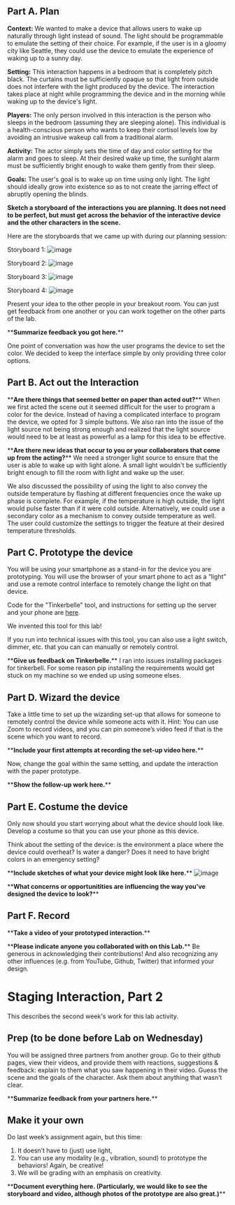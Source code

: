 
<!---
# Staging Interaction

In the original stage production of Peter Pan, Tinker Bell was represented by a darting light created by a small handheld mirror off-stage, reflecting a little circle of light from a powerful lamp. Tinkerbell communicates her presence through this light to the other characters. See more info [here](https://en.wikipedia.org/wiki/Tinker_Bell). 

There is no actor that plays Tinkerbell--her existence in the play comes from the interactions that the other characters have with her.

For lab this week, we draw on this and other inspirations from theatre to stage interactions with a device where the main mode of display/output for the interactive device you are designing is lighting. You will plot the interaction with a storyboard, and use your computer and a smartphone to experiment with what the interactions will look and feel like. 

_Make sure you read all the instructions and understand the whole of the laboratory activity before starting!_



## Prep

### To start the semester, you will need:
1. Set up your own Github "Lab Hub" repository to keep all you work in record by [following these instructions](https://github.com/FAR-Lab/Developing-and-Designing-Interactive-Devices/blob/2021Fall/readings/Submitting%20Labs.md).
2. Set up the README.md for your Hub repository (for instance, so that it has your name and points to your own Lab 1) and [learn how to](https://guides.github.com/features/mastering-markdown/) organize and post links to your submissions on your README.md so we can find them easily.
3. (extra: Learn about what exactly Git is from [here](https://git-scm.com/book/en/v2/Getting-Started-What-is-Git%3F).)

### For this lab, you will need:
1. Paper
2. Markers/ Pens
3. Scissors
4. Smart Phone -- The main required feature is that the phone needs to have a browser and display a webpage.
5. Computer -- We will use your computer to host a webpage which also features controls.
6. Found objects and materials -- You will have to costume your phone so that it looks like some other devices. These materials can include doll clothes, a paper lantern, a bottle, human clothes, a pillow case, etc. Be creative!

### Deliverables for this lab are: 
1. Storyboard
1. Sketches/photos of costumed device
1. Any reflections you have on the process
1. Video sketch of the prototyped interaction
1. Submit the items above in the lab1 folder of your class [Github page], either as links or uploaded files. Each group member should post their own copy of the work to their own Lab Hub, even if some of the work is the same from each person in the group.

### The Report
This README.md page in your own repository should be edited to include the work you have done (the deliverables mentioned above). Following the format below, you can delete everything but the headers and the sections between the **stars**. Write the answers to the questions under the starred sentences. Include any material that explains what you did in this lab hub folder, and link it in your README.md for the lab.

## Lab Overview
For this assignment, you are going to:

A) [Plan](#part-a-plan) 

B) [Act out the interaction](#part-b-act-out-the-interaction) 

C) [Prototype the device](#part-c-prototype-the-device)

D) [Wizard the device](#part-d-wizard-the-device) 

E) [Costume the device](#part-e-costume-the-device)

F) [Record the interaction](#part-f-record)

Labs are due on Mondays. Make sure this page is linked to on your main class hub page.

-->


## Part A. Plan 
<!--
To stage the interaction with your interactive device, think about:

_Setting:_ Where is this interaction happening? (e.g., a jungle, the kitchen) When is it happening?

_Players:_ Who is involved in the interaction? Who else is there? If you reflect on the design of current day interactive devices like the Amazon Alexa, it’s clear they didn’t take into account people who had roommates, or the presence of children. Think through all the people who are in the setting.

_Activity:_ What is happening between the actors?

_Goals:_ What are the goals of each player? (e.g., jumping to a tree, opening the fridge). 

The interactive device can be anything *except* a computer, a tablet computer or a smart phone, but the main way it interacts needs to be using light.
-->
<!--
\*\***Describe your setting, players, activity and goals here.**\*\*
-->
**Context:** We wanted to make a device that allows users to wake up naturally through light instead of sound. The light should be programmable to emulate the setting of their choice. For example, if the user is in a gloomy city like Seattle, they could use the device to emulate the experience of waking up to a sunny day. 

**Setting:** This interaction happens in a bedroom that is completely pitch black. The curtains must be sufficiently opaque so that light from outside does not interfere with the light produced by the device. The interaction takes place at night while programming the device and in the morning while waking up to the device's light. 

**Players:** The only person involved in this interaction is the person who sleeps in the bedroom (assuming they are sleeping alone). This individual is a health-conscious person who wants to keep their cortisol levels low by avoiding an intrusive wakeup call from a traditional alarm.

**Activity:** The actor simply sets the time of day and color setting for the alarm and goes to sleep. At their desired wake up time, the sunlight alarm must be sufficiently bright enough to wake them gently from their sleep. 

**Goals:** The user's goal is to wake up on time using only light. The light should ideally grow into existence so as to not create the jarring effect of abruptly opening the blinds. 


**Sketch a storyboard of the interactions you are planning. It does not need to be perfect, but must get across the behavior of the interactive device and the other characters in the scene.**

Here are the storyboards that we came up with during our planning session: 

Storyboard 1:
![image](https://user-images.githubusercontent.com/29494260/132260963-ebd19d99-a791-46a0-a722-5653f6ff1268.png)


Storyboard 2: 
![image](https://user-images.githubusercontent.com/29494260/132261021-cd14847f-8cb8-435a-b632-49f5da1d23e1.png)


Storyboard 3: 
![image](https://user-images.githubusercontent.com/29494260/132261061-47d12791-53ac-4aed-ab1a-2567ba36f77f.png)


Storyboard 4:
![image](https://user-images.githubusercontent.com/29494260/132261084-3f462b5d-1514-45a2-9afb-59643498147c.png)


Present your idea to the other people in your breakout room. You can just get feedback from one another or you can work together on the other parts of the lab.

\*\***Summarize feedback you got here.**\*\*

One point of conversation was how the user programs the device to set the color. We decided to keep the interface simple by only providing three color options. 

## Part B. Act out the Interaction

<!--
Try physically acting out the interaction you planned. For now, you can just pretend the device is doing the things you’ve scripted for it. 
-->

\*\***Are there things that seemed better on paper than acted out?**\*\*
When we first acted the scene out it seemed difficult for the user to program a color for the device. Instead of having a complicated interface to program the device, we opted for 3 simple buttons. We also ran into the issue of the light source not being strong enough and realized that the light source would need to be at least as powerful as a lamp for this idea to be effective.  

\*\***Are there new ideas that occur to you or your collaborators that come up from the acting?**\*\*
We need a stronger light source to ensure that the user is able to wake up with light alone. A small light wouldn't be sufficiently bright enough to fill the room with light and wake up the user.

We also discussed the possibility of using the light to also convey the outside temperature by flashing at different frequencies once the wake up phase is complete. For example, if the temperature is high outside, the light would pulse faster than if it were cold outside. Alternatively, we could use a secondary color as a mechanism to convey outside temperature as well. The user could customize the settings to trigger the feature at their desired temperature thresholds. 


## Part C. Prototype the device

You will be using your smartphone as a stand-in for the device you are prototyping. You will use the browser of your smart phone to act as a “light” and use a remote control interface to remotely change the light on that device. 

Code for the "Tinkerbelle" tool, and instructions for setting up the server and your phone are [here](https://github.com/FAR-Lab/tinkerbelle).

We invented this tool for this lab! 

If you run into technical issues with this tool, you can also use a light switch, dimmer, etc. that you can can manually or remotely control.

\*\***Give us feedback on Tinkerbelle.**\*\*
I ran into issues installing packages for tinkerbell. For some reason pip installing the requirements would get stuck on my machine so we ended up using someone elses. 

## Part D. Wizard the device
Take a little time to set up the wizarding set-up that allows for someone to remotely control the device while someone acts with it. Hint: You can use Zoom to record videos, and you can pin someone’s video feed if that is the scene which you want to record. 

\*\***Include your first attempts at recording the set-up video here.**\*\*

Now, change the goal within the same setting, and update the interaction with the paper prototype. 

\*\***Show the follow-up work here.**\*\*


## Part E. Costume the device

Only now should you start worrying about what the device should look like. Develop a costume so that you can use your phone as this device.

Think about the setting of the device: is the environment a place where the device could overheat? Is water a danger? Does it need to have bright colors in an emergency setting?

\*\***Include sketches of what your device might look like here.**\*\*
![image](https://user-images.githubusercontent.com/29494260/132262065-9d077dd6-1d9d-4022-bb95-1192343efec4.png)


\*\***What concerns or opportunitities are influencing the way you've designed the device to look?**\*\*


## Part F. Record

\*\***Take a video of your prototyped interaction.**\*\*

\*\***Please indicate anyone you collaborated with on this Lab.**\*\*
Be generous in acknowledging their contributions! And also recognizing any other influences (e.g. from YouTube, Github, Twitter) that informed your design. 



# Staging Interaction, Part 2 

This describes the second week's work for this lab activity.


## Prep (to be done before Lab on Wednesday)

You will be assigned three partners from another group. Go to their github pages, view their videos, and provide them with reactions, suggestions & feedback: explain to them what you saw happening in their video. Guess the scene and the goals of the character. Ask them about anything that wasn’t clear. 

\*\***Summarize feedback from your partners here.**\*\*

## Make it your own

Do last week’s assignment again, but this time: 
1) It doesn’t have to (just) use light, 
2) You can use any modality (e.g., vibration, sound) to prototype the behaviors! Again, be creative!
3) We will be grading with an emphasis on creativity. 

\*\***Document everything here. (Particularly, we would like to see the storyboard and video, although photos of the prototype are also great.)**\*\*
